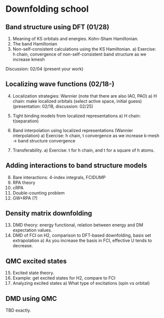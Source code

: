 # Downfolding school


## Band structure using DFT (01/28)

1. Meaning of KS orbitals and energies. Kohn-Sham Hamiltonian.
2. The band Hamiltonian
3. Non-self-consistent calculations using the KS Hamiltonian.
   a) Exercise: h chain, convergence of non-self-consistent band structure as we increase kmesh

Discussion: 02/04 (present your work)

## Localizing wave functions (02/18-)

4. Localization strategies: Wannier (note that there are also IAO, PAO)
   a) H chain: make localized orbitals (select active space, initial guess) 
   (presentation: 02/18, discussion: 02/25)
   
5. Tight binding models from localized representations
   a) H chain: t(separation)
6. Band interpolation using localized representations (Wannier interpolation)
    a) Exercise: h chain, t convergence as we increase k-mesh -> band structure convergence
7. Transferability. 
    a) Exercise: t for h chain, and t for a square of h atoms. 

## Adding interactions to band structure models

8. Bare interactions: 4-index integrals, FCIDUMP
9. RPA theory
10. cRPA 
11. Double-counting problem
12. GW+RPA (?)

## Density matrix downfolding

13. DMD theory: energy functional, relation between energy and DM expectation values.
14. DMD of FCI on H2, comparison to DFT-based downfolding, basis set extrapolation
    a) As you increase the basis in FCI, effective U tends to decrease.

## QMC excited states

15. Excited state theory.
16. Example: get excited states for H2, compare to FCI
17. Analyzing excited states
    a) What type of excitations (spin vs orbital)

## DMD using QMC

TBD exactly.
